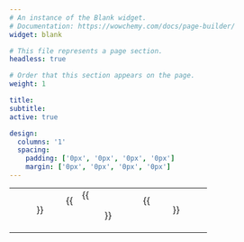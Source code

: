```yaml
---
# An instance of the Blank widget.
# Documentation: https://wowchemy.com/docs/page-builder/
widget: blank

# This file represents a page section.
headless: true

# Order that this section appears on the page.
weight: 1

title:
subtitle:
active: true

design:
  columns: '1'
  spacing:
    padding: ['0px', '0px', '0px', '0px']
    margin: ['0px', '0px', '0px', '0px']
---
```

<table  cellpadding="5" style="margin:auto">
	<tbody>
		<tr class="text-align:left; height:60px">
			<td class="text-align:center">{{<figure src="princeton_logo.png" height=50 alt="princeton logo" style="float:left" >}}</td>
			<td class="text-align:center">
{{<figure src="kingsbury_lab_logo.png" height=50 alt="kingsbury lab logo" style="float:center">}}</td>
			<td class="text-align:right">{{<figure src="andlinger_logo.png" height=50 alt="andlinger center logo" style="float:right" >}}</td>
		</tr>
	</tbody>
</table>




